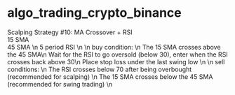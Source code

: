 # algo_trading_crypto_binance

Scalping Strategy #10: MA Crossover + RSI <br/>
15 SMA <br/>
45 SMA \n
5 period RSI \n
\n
buy condition: \n
The 15 SMA crosses above the 45 SMA\n
Wait for the RSI to go oversold (below 30), enter when the RSI crosses back above 30\n 
Place stop loss under the last swing low \n
\n
sell conditions: \n
The RSI crosses below 70 after being overbought (recommended for scalping) \n
The 15 SMA crosses below the 45 SMA (recommended for swing trading) \n
